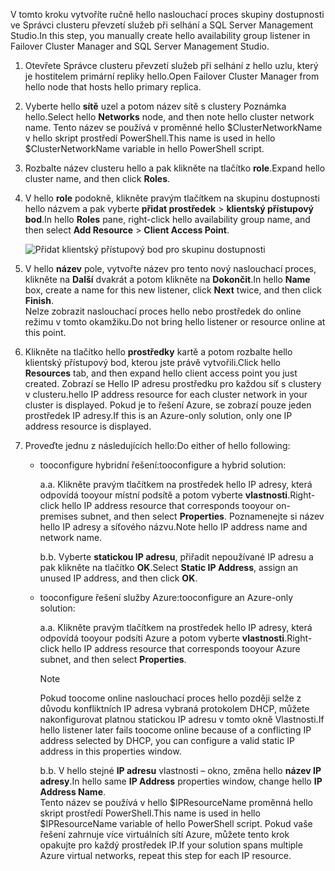 <span data-ttu-id="1b31d-101">V tomto kroku vytvoříte ručně hello naslouchací proces skupiny dostupnosti ve Správci clusteru převzetí služeb při selhání a SQL Server Management Studio.</span><span class="sxs-lookup"><span data-stu-id="1b31d-101">In this step, you manually create hello availability group listener in Failover Cluster Manager and SQL Server Management Studio.</span></span>

1. <span data-ttu-id="1b31d-102">Otevřete Správce clusteru převzetí služeb při selhání z hello uzlu, který je hostitelem primární repliky hello.</span><span class="sxs-lookup"><span data-stu-id="1b31d-102">Open Failover Cluster Manager from hello node that hosts hello primary replica.</span></span>

2. <span data-ttu-id="1b31d-103">Vyberte hello **sítě** uzel a potom název sítě s clustery Poznámka hello.</span><span class="sxs-lookup"><span data-stu-id="1b31d-103">Select hello **Networks** node, and then note hello cluster network name.</span></span> <span data-ttu-id="1b31d-104">Tento název se používá v proměnné hello $ClusterNetworkName v hello skript prostředí PowerShell.</span><span class="sxs-lookup"><span data-stu-id="1b31d-104">This name is used in hello $ClusterNetworkName variable in hello PowerShell script.</span></span>

3. <span data-ttu-id="1b31d-105">Rozbalte název clusteru hello a pak klikněte na tlačítko **role**.</span><span class="sxs-lookup"><span data-stu-id="1b31d-105">Expand hello cluster name, and then click **Roles**.</span></span>

4. <span data-ttu-id="1b31d-106">V hello **role** podokně, klikněte pravým tlačítkem na skupinu dostupnosti hello názvem a pak vyberte **přidat prostředek** > **klientský přístupový bod**.</span><span class="sxs-lookup"><span data-stu-id="1b31d-106">In hello **Roles** pane, right-click hello availability group name, and then select **Add Resource** > **Client Access Point**.</span></span>
   
    ![Přidat klientský přístupový bod pro skupinu dostupnosti](./media/virtual-machines-sql-server-configure-alwayson-availability-group-listener/IC678769.gif)

5. <span data-ttu-id="1b31d-108">V hello **název** pole, vytvořte název pro tento nový naslouchací proces, klikněte na **Další** dvakrát a potom klikněte na **Dokončit**.</span><span class="sxs-lookup"><span data-stu-id="1b31d-108">In hello **Name** box, create a name for this new listener, click **Next** twice, and then click **Finish**.</span></span>  
    <span data-ttu-id="1b31d-109">Nelze zobrazit naslouchací proces hello nebo prostředek do online režimu v tomto okamžiku.</span><span class="sxs-lookup"><span data-stu-id="1b31d-109">Do not bring hello listener or resource online at this point.</span></span>

6. <span data-ttu-id="1b31d-110">Klikněte na tlačítko hello **prostředky** kartě a potom rozbalte hello klientský přístupový bod, kterou jste právě vytvořili.</span><span class="sxs-lookup"><span data-stu-id="1b31d-110">Click hello **Resources** tab, and then expand hello client access point you just created.</span></span> 
    <span data-ttu-id="1b31d-111">Zobrazí se Hello IP adresu prostředku pro každou síť s clustery v clusteru.</span><span class="sxs-lookup"><span data-stu-id="1b31d-111">hello IP address resource for each cluster network in your cluster is displayed.</span></span> <span data-ttu-id="1b31d-112">Pokud je to řešení Azure, se zobrazí pouze jeden prostředek IP adresy.</span><span class="sxs-lookup"><span data-stu-id="1b31d-112">If this is an Azure-only solution, only one IP address resource is displayed.</span></span>

7. <span data-ttu-id="1b31d-113">Proveďte jednu z následujících hello:</span><span class="sxs-lookup"><span data-stu-id="1b31d-113">Do either of hello following:</span></span>
   
   * <span data-ttu-id="1b31d-114">tooconfigure hybridní řešení:</span><span class="sxs-lookup"><span data-stu-id="1b31d-114">tooconfigure a hybrid solution:</span></span>
     
        <span data-ttu-id="1b31d-115">a.</span><span class="sxs-lookup"><span data-stu-id="1b31d-115">a.</span></span> <span data-ttu-id="1b31d-116">Klikněte pravým tlačítkem na prostředek hello IP adresy, která odpovídá tooyour místní podsítě a potom vyberte **vlastnosti**.</span><span class="sxs-lookup"><span data-stu-id="1b31d-116">Right-click hello IP address resource that corresponds tooyour on-premises subnet, and then select **Properties**.</span></span> <span data-ttu-id="1b31d-117">Poznamenejte si název hello IP adresy a síťového názvu.</span><span class="sxs-lookup"><span data-stu-id="1b31d-117">Note hello IP address name and network name.</span></span>
   
        <span data-ttu-id="1b31d-118">b.</span><span class="sxs-lookup"><span data-stu-id="1b31d-118">b.</span></span> <span data-ttu-id="1b31d-119">Vyberte **statickou IP adresu**, přiřadit nepoužívané IP adresu a pak klikněte na tlačítko **OK**.</span><span class="sxs-lookup"><span data-stu-id="1b31d-119">Select **Static IP Address**, assign an unused IP address, and then click **OK**.</span></span>
 
   * <span data-ttu-id="1b31d-120">tooconfigure řešení služby Azure:</span><span class="sxs-lookup"><span data-stu-id="1b31d-120">tooconfigure an Azure-only solution:</span></span>

        <span data-ttu-id="1b31d-121">a.</span><span class="sxs-lookup"><span data-stu-id="1b31d-121">a.</span></span> <span data-ttu-id="1b31d-122">Klikněte pravým tlačítkem na prostředek hello IP adresy, která odpovídá tooyour podsíti Azure a potom vyberte **vlastnosti**.</span><span class="sxs-lookup"><span data-stu-id="1b31d-122">Right-click hello IP address resource that corresponds tooyour Azure subnet, and then select **Properties**.</span></span>
       
       > [!NOTE]
       > <span data-ttu-id="1b31d-123">Pokud toocome online naslouchací proces hello později selže z důvodu konfliktních IP adresa vybraná protokolem DHCP, můžete nakonfigurovat platnou statickou IP adresu v tomto okně Vlastnosti.</span><span class="sxs-lookup"><span data-stu-id="1b31d-123">If hello listener later fails toocome online because of a conflicting IP address selected by DHCP, you can configure a valid static IP address in this properties window.</span></span>
       > 
       > 

       <span data-ttu-id="1b31d-124">b.</span><span class="sxs-lookup"><span data-stu-id="1b31d-124">b.</span></span> <span data-ttu-id="1b31d-125">V hello stejné **IP adresu** vlastnosti – okno, změna hello **název IP adresy**.</span><span class="sxs-lookup"><span data-stu-id="1b31d-125">In hello same **IP Address** properties window, change hello **IP Address Name**.</span></span>  
        <span data-ttu-id="1b31d-126">Tento název se používá v hello $IPResourceName proměnná hello skript prostředí PowerShell.</span><span class="sxs-lookup"><span data-stu-id="1b31d-126">This name is used in hello $IPResourceName variable of hello PowerShell script.</span></span> <span data-ttu-id="1b31d-127">Pokud vaše řešení zahrnuje více virtuálních sítí Azure, můžete tento krok opakujte pro každý prostředek IP.</span><span class="sxs-lookup"><span data-stu-id="1b31d-127">If your solution spans multiple Azure virtual networks, repeat this step for each IP resource.</span></span>

